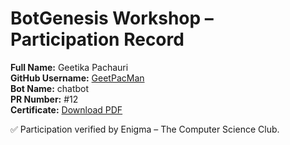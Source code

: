 # BotGenesis Workshop – Participation Record

**Full Name:** Geetika Pachauri  
**GitHub Username:** [GeetPacMan](https://github.com/GeetPacMan)  
**Bot Name:** chatbot  
**PR Number:** #12  
**Certificate:** [Download PDF](../certs/GeetikaPachauri.pdf)

✅ Participation verified by Enigma – The Computer Science Club.
